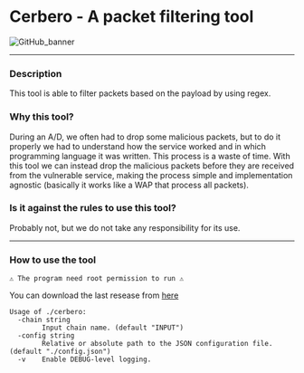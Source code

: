 # Cerbero - A packet filtering tool

![GitHub_banner](https://user-images.githubusercontent.com/23193188/142950155-5d2e00a6-7c9f-42db-9cdf-e28783e66f30.gif)

---
### Description
This tool is able to filter packets based on the payload by using regex.

### Why this tool?
During an A/D, we often had to drop some malicious packets, but to do it properly we had to understand how the service worked and in which programming language it was written. This process is a waste of time. With this tool we can instead drop the malicious packets before they are received from the vulnerable service, making the process simple and implementation agnostic (basically it works like a WAP that process all packets).

### Is it against the rules to use this tool? 
Probably not, but we do not take any responsibility for its use.

---

### How to use the tool

`⚠️ The program need root permission to run ⚠️`

You can download the last resease from [here](https://github.com/K1nd4SUS/Cerbero/releases)

```
Usage of ./cerbero:
  -chain string
        Input chain name. (default "INPUT")
  -config string
        Relative or absolute path to the JSON configuration file. (default "./config.json")
  -v    Enable DEBUG-level logging.
```
